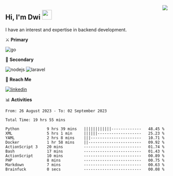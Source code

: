 [<img src="https://komarev.com/ghpvc/?username=masred&color=green&style=flat-square&label=Profile+Views" align="right">](github.com/masred)

## Hi, I'm Dwi <img src="https://raw.githubusercontent.com/MartinHeinz/MartinHeinz/master/wave.gif" width="30px">

I have an interest and expertise in backend development.

⚔️ **Primary**

![go](https://img.shields.io/badge/---?logo=go&label=Golang&style=social)

🔪 **Secondary**

![nodejs](https://img.shields.io/badge/---?logo=node.js&label=Node.js&style=social&logoColor=green)
![laravel](https://img.shields.io/badge/---?logo=laravel&label=Laravel&style=social)

🔗 **Reach Me**

[![linkedin](https://img.shields.io/badge/---?logo=linkedin&label=LinkedIn&style=social)](https://linkedin.com/in/dwifitriyanto)

📊 **Activities**

<!--START_SECTION:waka-->

```all_time
From: 26 August 2023 - To: 02 September 2023

Total Time: 19 hrs 55 mins

Python            9 hrs 39 mins   ||||||||||||-------------   48.45 %
XML               5 hrs 1 min     ||||||-------------------   25.23 %
YAML              2 hrs 8 mins    |||----------------------   10.71 %
Docker            1 hr 58 mins    ||-----------------------   09.92 %
ActionScript 3    20 mins         -------------------------   01.74 %
Bash              17 mins         -------------------------   01.43 %
ActionScript      10 mins         -------------------------   00.89 %
PHP               8 mins          -------------------------   00.75 %
Markdown          7 mins          -------------------------   00.63 %
Brainfuck         0 secs          -------------------------   00.08 %
```

<!--END_SECTION:waka-->
